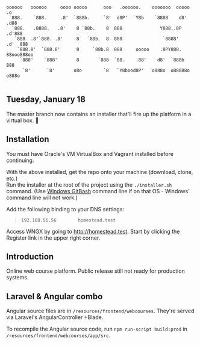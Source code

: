 ```

oooooo   oooooo     oooo ooooo      ooo   .oooooo.    ooooooo  ooooo            .o   
 `888.    `888.     .8'  `888b.     `8'  d8P'  `Y8b    `8888    d8'           .d88   
  `888.   .8888.   .8'    8 `88b.    8  888              Y888..8P           .d'888   
   `888  .8'`888. .8'     8   `88b.  8  888               `8888'          .d'  888   
    `888.8'  `888.8'      8     `88b.8  888     ooooo    .8PY888.         88ooo888oo 
     `888'    `888'       8       `888  `88.    .88'    d8'  `888b             888   
      `8'      `8'       o8o        `8   `Y8bood8P'   o888o  o88888o          o888o  
  
```

## Tuesday, January 18

The master branch now contains an installer that'll fire up the platform in a virtual box. 🚀


## Installation

You must have Oracle's VM VirtualBox and Vagrant installed before continuing.

With the above installed, get the repo onto your machine (download, clone, etc.)  
Run the installer at the root of the project using the `./installer.sh` command. (Use [Windows GitBash](https://gitforwindows.org/) command line if on that OS - Windows' command line will not work.)

Add the following binding to your DNS settings:  
> `192.168.56.56        homestead.test`

Access WNGX by going to http://homestead.test. Start by clicking the Register link in the upper right corner.


## Introduction

Online web course platform. Public release still not ready for production systems.
  
  


## Laravel & Angular combo

Angular source files are in `/resources/frontend/webcourses`. They're served via Laravel's AngularController +Blade.

To recompile the Angular source code, run `npm run-script build:prod` in `/resources/frontend/webcourses/app/src`.
